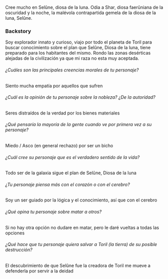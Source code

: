 Cree mucho en Selûne, diosa de la luna.
Odia a Shar, diosa faerûniana de la oscuridad y la noche, la malévola contrapartida gemela de la diosa de la luna, Selûne.

### Backstory
Soy explorador innato y curioso, viajo por todo el planeta de Toril para buscar conocimiento sobre el plan que Selûne, Diosa de la luna, tiene preparado para los habitantes del mismo. Rondo las zonas desérticas alejadas de la civilización ya que mi raza no esta muy aceptada.

###### ¿Cuáles son las principales creencias morales de tu personaje?
Siento mucha empatía por aquellos que sufren

###### ¿Cuál es la opinión de tu personaje sobre la nobleza? ¿De la autoridad?
Seres distraídos de la verdad por los bienes materiales

###### ¿Qué pensaría la mayoría de la gente cuando ve por primera vez a su personaje?
Miedo / Asco (en general rechazo) por ser un bicho

###### ¿Cuál cree su personaje que es el verdadero sentido de la vida?
Todo ser de la galaxia sigue el plan de Selûne, Diosa de la luna

###### ¿Tu personaje piensa más con el corazón o con el cerebro?
Soy un ser guiado por la lógica y el conocimiento, así que con el cerebro

###### ¿Qué opina tu personaje sobre matar a otros?
Si no hay otra opción no dudare en matar, pero le daré vueltas a todas las opciones

###### ¿Qué hace que tu personaje quiera salvar a Toril (la tierra) de su posible destrucción?
El descubrimiento de que Selûne fue la creadora de Toril me mueve a defenderla por servir a la deidad